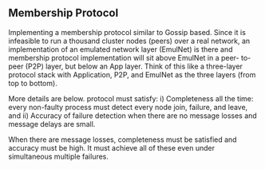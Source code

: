 Membership Protocol
---------------------------------------------------------
Implementing a membership protocol similar to Gossip based.
Since it is infeasible to run a thousand cluster nodes (peers) over a real network, 
an implementation of an emulated network layer (EmulNet) is there and membership
protocol implementation will sit above EmulNet in a peer- to-peer (P2P) layer, but below an App layer.
Think of this like a three-layer protocol stack with Application, P2P, and EmulNet as the three layers (from
top to bottom). 

More details are below.
protocol must satisfy: 
	i) Completeness all the time: every non-faulty process must detect every node
								  join, failure, and leave, and 
	ii) Accuracy of failure detection when there are no message losses and message
		delays are small.

When there are message losses, completeness must be satisfied and accuracy must be
high. It must achieve all of these even under simultaneous multiple failures.

